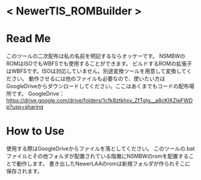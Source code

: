 # < NewerTIS_ROMBuilder >
# Read Me
このツールの二次配布は私の名前を明記するならオッケーです。
NSMBWのROMはISOでもWBFSでも使用することができます。
ビルドするROMの拡張子はWBFSです。ISOは対応していません。別途変換ツールを用意して変換してください。
動作させるには他のファイルも必要なので、使いたい方はGoogleDriveからダウンロードしてください。ここはあくまでもコードの配布場所です。
GoogleDrive：https://drive.google.com/drive/folders/1cfk8ztkhxv_ZfTgIg__a8cKlXZIeFWDp?usp=sharing
# How to Use
使用する際はGoogleDriveからファイルを落としてください。 
このツールの.batファイルとその他フォルダが配置されている階層にNSMBWのromを配置することで動作します。 書き出したNewerLAAのromは新規フォルダが作られそこに保存されます。
